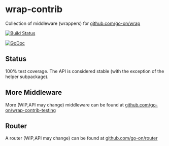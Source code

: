 wrap-contrib
============

Collection of middleware (wrappers) for [github.com/go-on/wrap](http://github.com/go-on/wrap)

[![Build Status](https://secure.travis-ci.org/go-on/wrap-contrib.png)](http://travis-ci.org/go-on/wrap-contrib)

[![GoDoc](https://godoc.org/github.com/go-on/wrap-contrib?status.png)](https://godoc.org/github.com/go-on/wrap-contrib)

Status
------
100% test coverage.
The API is considered stable (with the exception of the helper subpackage).


More Middleware
---------------

More (WIP,API may change) middleware can be found at [github.com/go-on/wrap-contrib-testing](https://github.com/go-on/wrap-contrib-testing)


Router
------

A router (WIP,API may change) can be found at [github.com/go-on/router](https://github.com/go-on/router)
